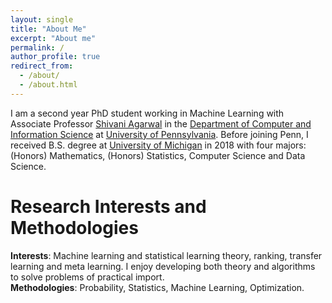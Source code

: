 ```yaml
---
layout: single
title: "About Me"
excerpt: "About me"
permalink: /
author_profile: true
redirect_from: 
  - /about/
  - /about.html
---
```


I am a second year PhD student working in Machine Learning with Associate Professor [Shivani Agarwal](https://www.shivani-agarwal.net) in the [Department of Computer and Information Science](https://www.cis.upenn.edu) at [University of Pennsylvania](https://home.www.upenn.edu). Before joining Penn, I received B.S. degree at [University of Michigan](https://www.umich.edu) in 2018 with four majors: (Honors) Mathematics, (Honors) Statistics, Computer Science and Data Science.

Research Interests and Methodologies
======
**Interests**: Machine learning and statistical learning theory, ranking, transfer learning and meta learning. I enjoy developing both theory and algorithms to solve problems of practical import.<br>
**Methodologies**:  Probability, Statistics, Machine Learning, Optimization.
